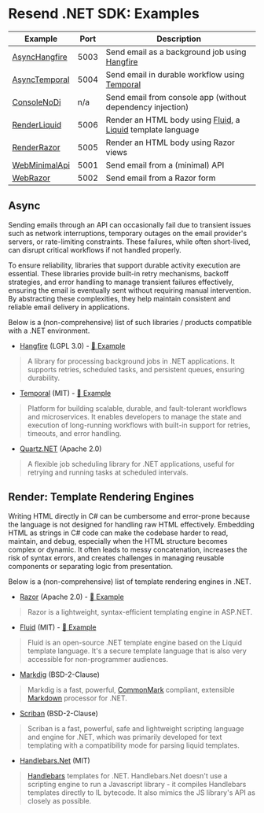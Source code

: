 ﻿Resend .NET SDK: Examples
==========================================================================

| Example  | Port | Description
|----------|------|-------------------------------------------------------
| [AsyncHangfire](https://github.com/resend/resend-dotnet/tree/master/examples/AsyncHangfire) | 5003 | Send email as a background job using [Hangfire](https://www.hangfire.io/)
| [AsyncTemporal](https://github.com/resend/resend-dotnet/tree/master/examples/AsyncTemporal) | 5004 | Send email in durable workflow using [Temporal](https://temporal.io/)
| [ConsoleNoDi](https://github.com/resend/resend-dotnet/tree/master/examples/ConsoleNoDi)     | n/a  | Send email from console app (without dependency injection)
| [RenderLiquid](https://github.com/resend/resend-dotnet/tree/master/examples/RenderLiquid)   | 5006 | Render an HTML body using [Fluid](https://github.com/sebastienros/fluid), a [Liquid](https://shopify.github.io/liquid/) template language
| [RenderRazor](https://github.com/resend/resend-dotnet/tree/master/examples/RenderRazor)     | 5005 | Render an HTML body using Razor views
| [WebMinimalApi](https://github.com/resend/resend-dotnet/tree/master/examples/WebMinimalApi) | 5001 | Send email from a (minimal) API
| [WebRazor](https://github.com/resend/resend-dotnet/tree/master/examples/WebRazor)           | 5002 | Send email from a Razor form


Async
--------------------------------------------------------------------------

Sending emails through an API can occasionally fail due to transient issues
such as network interruptions, temporary outages on the email provider's
servers, or rate-limiting constraints. These failures, while often
short-lived, can disrupt critical workflows if not handled properly.

To ensure reliability, libraries that support durable activity execution
are essential. These libraries provide built-in retry mechanisms, backoff
strategies, and error handling to manage transient failures effectively,
ensuring the email is eventually sent without requiring manual intervention.
By abstracting these complexities, they help maintain consistent and
reliable email delivery in applications.

Below is a (non-comprehensive) list of such libraries / products
compatible with a .NET environment.


* [Hangfire](https://www.hangfire.io/) (LGPL 3.0) - [📂 Example](https://github.com/resend/resend-dotnet/tree/master/examples/AsyncHangfire)

> A library for processing background jobs in .NET applications. It
> supports retries, scheduled tasks, and persistent queues, ensuring durability.


* [Temporal](https://temporal.io/) (MIT) - [📂 Example](https://github.com/resend/resend-dotnet/tree/master/examples/AsyncTemporal)

> Platform for building scalable, durable, and fault-tolerant workflows
> and microservices. It enables developers to manage the state and execution
> of long-running workflows with built-in support for retries, timeouts,
> and error handling. 


* [Quartz.NET](https://www.quartz-scheduler.net/) (Apache 2.0)

> A flexible job scheduling library for .NET applications, useful for
> retrying and running tasks at scheduled intervals.


Render: Template Rendering Engines
--------------------------------------------------------------------------

Writing HTML directly in C# can be cumbersome and error-prone because the
language is not designed for handling raw HTML effectively. Embedding
HTML as strings in C# code can make the codebase harder to read, maintain,
and debug, especially when the HTML structure becomes complex or dynamic.
It often leads to messy concatenation, increases the risk of syntax errors,
and creates challenges in managing reusable components or separating logic
from presentation.

Below is a (non-comprehensive) list of template rendering engines in
.NET.


* [Razor](https://learn.microsoft.com/en-us/aspnet/core/razor-pages/?view=aspnetcore-9.0&tabs=visual-studio) (Apache 2.0) - [📂 Example](https://github.com/resend/resend-dotnet/tree/master/examples/RenderRazor)

> Razor is a lightweight, syntax-efficient templating engine in ASP.NET.



* [Fluid](https://github.com/sebastienros/fluid) (MIT) - [📂 Example](https://github.com/resend/resend-dotnet/tree/master/examples/RenderLiquid)

> Fluid is an open-source .NET template engine based on the Liquid template
> language. It's a secure template language that is also very accessible
> for non-programmer audiences.


* [Markdig](https://github.com/xoofx/markdig) (BSD-2-Clause)

> Markdig is a fast, powerful, [CommonMark](http://commonmark.org/) compliant, extensible [Markdown](https://www.markdownguide.org/)
> processor for .NET.


* [Scriban](https://github.com/scriban/scriban) (BSD-2-Clause)

> Scriban is a fast, powerful, safe and lightweight scripting language and
> engine for .NET, which was primarily developed for text templating with
> a compatibility mode for parsing liquid templates.


* [Handlebars.Net](https://github.com/Handlebars-Net/Handlebars.Net) (MIT)

> [Handlebars](https://handlebarsjs.com/) templates for .NET. Handlebars.Net
> doesn't use a scripting engine to run a Javascript library - it compiles
> Handlebars templates directly to IL bytecode. It also mimics the JS
> library's API as closely as possible.

